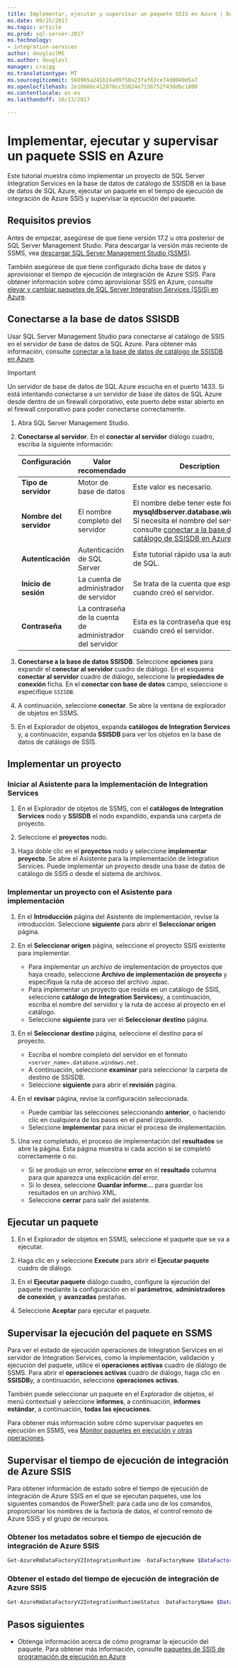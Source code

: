 ```yaml
---
title: Implementar, ejecutar y supervisar un paquete SSIS en Azure | Documentos de Microsoft
ms.date: 09/25/2017
ms.topic: article
ms.prod: sql-server-2017
ms.technology:
- integration-services
author: douglaslMS
ms.author: douglasl
manager: craigg
ms.translationtype: MT
ms.sourcegitcommit: 560965a241b24a09f50a23faf63ce74d0049d5a7
ms.openlocfilehash: 2e16666c412870cc55024e7156752f43ddbc1800
ms.contentlocale: es-es
ms.lasthandoff: 10/13/2017

---
```

# <a name="deploy-run-and-monitor-an-ssis-package-on-azure"></a>Implementar, ejecutar y supervisar un paquete SSIS en Azure
Este tutorial muestra cómo implementar un proyecto de SQL Server Integration Services en la base de datos de catálogo de SSISDB en la base de datos de SQL Azure, ejecutar un paquete en el tiempo de ejecución de integración de Azure SSIS y supervisar la ejecución del paquete.

## <a name="prerequisites"></a>Requisitos previos

Antes de empezar, asegúrese de que tiene versión 17.2 u otra posterior de SQL Server Management Studio. Para descargar la versión más reciente de SSMS, vea [descargar SQL Server Management Studio (SSMS)](https://docs.microsoft.com/sql/ssms/download-sql-server-management-studio-ssms).

También asegúrese de que tiene configurado dicha base de datos y aprovisionar el tiempo de ejecución de integración de Azure SSIS. Para obtener información sobre cómo aprovisionar SSIS en Azure, consulte [elevar y cambiar paquetes de SQL Server Integration Services (SSIS) en Azure](https://docs.microsoft.com/en-us/azure/data-factory/tutorial-deploy-ssis-packages-azure).

## <a name="connect-to-the-ssisdb-database"></a>Conectarse a la base de datos SSISDB

Usar SQL Server Management Studio para conectarse al catálogo de SSIS en el servidor de base de datos de SQL Azure. Para obtener más información, consulte [conectar a la base de datos de catálogo de SSISDB en Azure](ssis-azure-connect-to-catalog-database.md).

> [!IMPORTANT]
> Un servidor de base de datos de SQL Azure escucha en el puerto 1433. Si está intentando conectarse a un servidor de base de datos de SQL Azure desde dentro de un firewall corporativo, este puerto debe estar abierto en el firewall corporativo para poder conectarse correctamente.

1. Abra SQL Server Management Studio.

2. **Conectarse al servidor**. En el **conectar al servidor** diálogo cuadro, escriba la siguiente información:

   | Configuración       | Valor recomendado | Description | 
   | ------------ | ------------------ | ------------------------------------------------- | 
   | **Tipo de servidor** | Motor de base de datos | Este valor es necesario. |
   | **Nombre del servidor** | El nombre completo del servidor | El nombre debe tener este formato: **mysqldbserver.database.windows.net**. Si necesita el nombre del servidor, consulte [conectar a la base de datos de catálogo de SSISDB en Azure](ssis-azure-connect-to-catalog-database.md). |
   | **Autenticación** | Autenticación de SQL Server | Este tutorial rápido usa la autenticación de SQL. |
   | **Inicio de sesión** | La cuenta de administrador de servidor | Se trata de la cuenta que especificó cuando creó el servidor. |
   | **Contraseña** | La contraseña de la cuenta de administrador del servidor | Esta es la contraseña que especificó cuando creó el servidor. |

3. **Conectarse a la base de datos SSISDB**. Seleccione **opciones** para expandir el **conectar al servidor** cuadro de diálogo. En el esquema **conectar al servidor** cuadro de diálogo, seleccione la **propiedades de conexión** ficha. En el **conectar con base de datos** campo, seleccione o especifique `SSISDB`.

4. A continuación, seleccione **conectar**. Se abre la ventana de explorador de objetos en SSMS. 

5. En el Explorador de objetos, expanda **catálogos de Integration Services** y, a continuación, expanda **SSISDB** para ver los objetos en la base de datos de catálogo de SSIS.

## <a name="deploy-a-project"></a>Implementar un proyecto

### <a name="start-the-integration-services-deployment-wizard"></a>Iniciar al Asistente para la implementación de Integration Services
1. En el Explorador de objetos de SSMS, con el **catálogos de Integration Services** nodo y **SSISDB** el nodo expandido, expanda una carpeta de proyecto.

2.  Seleccione el **proyectos** nodo.

3.  Haga doble clic en el **proyectos** nodo y seleccione **implementar proyecto**. Se abre el Asistente para la implementación de Integration Services. Puede implementar un proyecto desde una base de datos de catálogo de SSIS o desde el sistema de archivos.

### <a name="deploy-a-project-with-the-deployment-wizard"></a>Implementar un proyecto con el Asistente para implementación
1. En el **Introducción** página del Asistente de implementación, revise la introducción. Seleccione **siguiente** para abrir el **Seleccionar origen** página.

2. En el **Seleccionar origen** página, seleccione el proyecto SSIS existente para implementar.
    -   Para implementar un archivo de implementación de proyectos que haya creado, seleccione **Archivo de implementación de proyecto** y especifique la ruta de acceso del archivo .ispac.
    -   Para implementar un proyecto que resida en un catálogo de SSIS, seleccione **catálogo de Integration Services**y, a continuación, escriba el nombre del servidor y la ruta de acceso al proyecto en el catálogo.
    -   Seleccione **siguiente** para ver el **Seleccionar destino** página.
  
3.  En el **Seleccionar destino** página, seleccione el destino para el proyecto.
    -   Escriba el nombre completo del servidor en el formato `<server_name>.database.windows.net`.
    -   A continuación, seleccione **examinar** para seleccionar la carpeta de destino de SSISDB.
    -   Seleccione **siguiente** para abrir el **revisión** página.  
  
4.  En el **revisar** página, revise la configuración seleccionada.
    -   Puede cambiar las selecciones seleccionando **anterior**, o haciendo clic en cualquiera de los pasos en el panel izquierdo.
    -   Seleccione **implementar** para iniciar el proceso de implementación.
  
5.  Una vez completado, el proceso de implementación del **resultados** se abre la página. Esta página muestra si cada acción si se completó correctamente o no.
    -   Si se produjo un error, seleccione **error** en el **resultado** columna para que aparezca una explicación del error.
    -   Si lo desea, seleccione **Guardar informe...**  para guardar los resultados en un archivo XML.
    -   Seleccione **cerrar** para salir del asistente.

## <a name="run-a-package"></a>Ejecutar un paquete

1. En el Explorador de objetos en SSMS, seleccione el paquete que se va a ejecutar.

2. Haga clic en y seleccione **Execute** para abrir el **Ejecutar paquete** cuadro de diálogo.

3.  En el **Ejecutar paquete** diálogo cuadro, configure la ejecución del paquete mediante la configuración en el **parámetros**, **administradores de conexión**, y **avanzadas**  pestañas.

4.  Seleccione **Aceptar** para ejecutar el paquete.

## <a name="monitor-the-running-package-in-ssms"></a>Supervisar la ejecución del paquete en SSMS

Para ver el estado de ejecución operaciones de Integration Services en el servidor de Integration Services, como la implementación, validación y ejecución del paquete, utilice el **operaciones activas** cuadro de diálogo de SSMS. Para abrir el **operaciones activas** cuadro de diálogo, haga clic en **SSISDB**y, a continuación, seleccione **operaciones activas**.

También puede seleccionar un paquete en el Explorador de objetos, el menú contextual y seleccione **informes**, a continuación, **informes estándar**, a continuación, **todas las ejecuciones**.

Para obtener más información sobre cómo supervisar paquetes en ejecución en SSMS, vea [Monitor paquetes en ejecución y otras operaciones](https://docs.microsoft.com/en-us/sql/integration-services/performance/monitor-running-packages-and-other-operations).

## <a name="monitor-the-azure-ssis-integration-runtime"></a>Supervisar el tiempo de ejecución de integración de Azure SSIS

Para obtener información de estado sobre el tiempo de ejecución de integración de Azure SSIS en el que se ejecutan paquetes, use los siguientes comandos de PowerShell: para cada uno de los comandos, proporcionar los nombres de la factoría de datos, el control remoto de Azure SSIS y el grupo de recursos.

### <a name="get-metadata-about-the-azure-ssis-integration-runtime"></a>Obtener los metadatos sobre el tiempo de ejecución de integración de Azure SSIS

```powershell
Get-AzureRmDataFactoryV2IntegrationRuntime -DataFactoryName $DataFactoryName -Name $AzureSsisIRName -ResourceGroupName $ResourceGroupName
```

### <a name="get-the-status-of-the-azure-ssis-integration-runtime"></a>Obtener el estado del tiempo de ejecución de integración de Azure SSIS

```powershell
Get-AzureRmDataFactoryV2IntegrationRuntimeStatus -DataFactoryName $DataFactoryName -Name $AzureSsisIRName -ResourceGroupName $ResourceGroupName
```

## <a name="next-steps"></a>Pasos siguientes
- Obtenga información acerca de cómo programar la ejecución del paquete. Para obtener más información, consulte [paquetes de SSIS de programación de ejecución en Azure](ssis-azure-schedule-packages.md)

